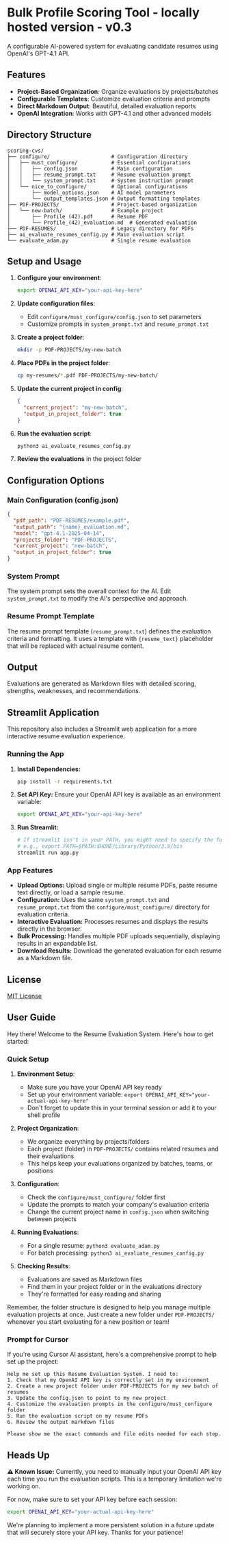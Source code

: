 # Bulk Profile Scoring Tool - locally hosted version - v0.3

A configurable AI-powered system for evaluating candidate resumes using OpenAI's GPT-4.1 API.

## Features

- **Project-Based Organization**: Organize evaluations by projects/batches
- **Configurable Templates**: Customize evaluation criteria and prompts
- **Direct Markdown Output**: Beautiful, detailed evaluation reports
- **OpenAI Integration**: Works with GPT-4.1 and other advanced models

## Directory Structure

```
scoring-cvs/
├── configure/                    # Configuration directory
│   ├── must_configure/           # Essential configurations
│   │   ├── config.json           # Main configuration
│   │   ├── resume_prompt.txt     # Resume evaluation prompt
│   │   └── system_prompt.txt     # System instruction prompt
│   └── nice_to_configure/        # Optional configurations
│       ├── model_options.json    # AI model parameters
│       └── output_templates.json # Output formatting templates
├── PDF-PROJECTS/                 # Project-based organization
│   └── new-batch/                # Example project
│       ├── Profile (42).pdf      # Resume PDF
│       └── Profile_(42)_evaluation.md  # Generated evaluation
├── PDF-RESUMES/                  # Legacy directory for PDFs
├── ai_evaluate_resumes_config.py # Main evaluation script
└── evaluate_adam.py              # Single resume evaluation
```

## Setup and Usage

1. **Configure your environment**:
   ```bash
   export OPENAI_API_KEY="your-api-key-here"
   ```

2. **Update configuration files**:
   - Edit `configure/must_configure/config.json` to set parameters
   - Customize prompts in `system_prompt.txt` and `resume_prompt.txt`

3. **Create a project folder**:
   ```bash
   mkdir -p PDF-PROJECTS/my-new-batch
   ```

4. **Place PDFs in the project folder**:
   ```bash
   cp my-resumes/*.pdf PDF-PROJECTS/my-new-batch/
   ```

5. **Update the current project in config**:
   ```json
   {
     "current_project": "my-new-batch",
     "output_in_project_folder": true
   }
   ```

6. **Run the evaluation script**:
   ```bash
   python3 ai_evaluate_resumes_config.py
   ```

7. **Review the evaluations** in the project folder

## Configuration Options

### Main Configuration (config.json)

```json
{
  "pdf_path": "PDF-RESUMES/example.pdf",  
  "output_path": "{name}_evaluation.md",  
  "model": "gpt-4.1-2025-04-14",
  "projects_folder": "PDF-PROJECTS",
  "current_project": "new-batch",
  "output_in_project_folder": true
}
```

### System Prompt

The system prompt sets the overall context for the AI. Edit `system_prompt.txt` to modify the AI's perspective and approach.

### Resume Prompt Template

The resume prompt template (`resume_prompt.txt`) defines the evaluation criteria and formatting. It uses a template with `{resume_text}` placeholder that will be replaced with actual resume content.

## Output

Evaluations are generated as Markdown files with detailed scoring, strengths, weaknesses, and recommendations.

## Streamlit Application

This repository also includes a Streamlit web application for a more interactive resume evaluation experience.

### Running the App

1.  **Install Dependencies:**
    ```bash
    pip install -r requirements.txt
    ```
2.  **Set API Key:** Ensure your OpenAI API key is available as an environment variable:
    ```bash
    export OPENAI_API_KEY="your-api-key-here"
    ```
3.  **Run Streamlit:**
    ```bash
    # If streamlit isn't in your PATH, you might need to specify the full path
    # e.g., export PATH=$PATH:$HOME/Library/Python/3.9/bin 
    streamlit run app.py
    ```

### App Features

-   **Upload Options:** Upload single or multiple resume PDFs, paste resume text directly, or load a sample resume.
-   **Configuration:** Uses the same `system_prompt.txt` and `resume_prompt.txt` from the `configure/must_configure/` directory for evaluation criteria.
-   **Interactive Evaluation:** Processes resumes and displays the results directly in the browser.
-   **Bulk Processing:** Handles multiple PDF uploads sequentially, displaying results in an expandable list.
-   **Download Results:** Download the generated evaluation for each resume as a Markdown file.

## License

[MIT License](LICENSE)

## User Guide

Hey there! Welcome to the Resume Evaluation System. Here's how to get started:

### Quick Setup

1. **Environment Setup**:
   - Make sure you have your OpenAI API key ready
   - Set up your environment variable: `export OPENAI_API_KEY="your-actual-api-key-here"`
   - Don't forget to update this in your terminal session or add it to your shell profile

2. **Project Organization**:
   - We organize everything by projects/folders
   - Each project (folder) in `PDF-PROJECTS/` contains related resumes and their evaluations
   - This helps keep your evaluations organized by batches, teams, or positions

3. **Configuration**:
   - Check the `configure/must_configure/` folder first
   - Update the prompts to match your company's evaluation criteria
   - Change the current project name in `config.json` when switching between projects

4. **Running Evaluations**:
   - For a single resume: `python3 evaluate_adam.py`
   - For batch processing: `python3 ai_evaluate_resumes_config.py` 

5. **Checking Results**:
   - Evaluations are saved as Markdown files
   - Find them in your project folder or in the evaluations directory
   - They're formatted for easy reading and sharing

Remember, the folder structure is designed to help you manage multiple evaluation projects at once. Just create a new folder under `PDF-PROJECTS/` whenever you start evaluating for a new position or team! 

### Prompt for Cursor

If you're using Cursor AI assistant, here's a comprehensive prompt to help set up the project:

```
Help me set up this Resume Evaluation System. I need to:
1. Check that my OpenAI API key is correctly set in my environment
2. Create a new project folder under PDF-PROJECTS for my new batch of resumes
3. Update the config.json to point to my new project
4. Customize the evaluation prompts in the configure/must_configure folder
5. Run the evaluation script on my resume PDFs
6. Review the output markdown files

Please show me the exact commands and file edits needed for each step.
```

## Heads Up

**⚠️ Known Issue:** Currently, you need to manually input your OpenAI API key each time you run the evaluation scripts. This is a temporary limitation we're working on. 

For now, make sure to set your API key before each session:
```bash
export OPENAI_API_KEY="your-actual-api-key-here"
```

We're planning to implement a more persistent solution in a future update that will securely store your API key. Thanks for your patience! 
